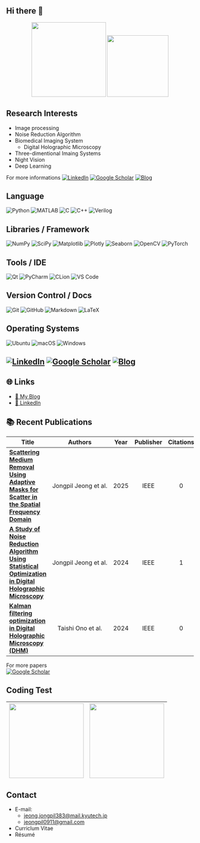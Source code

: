 ## Hi there 👋

<!--Jongpil0911
<img src="https://github-readme-streak-stats.herokuapp.com/?user=YOUR_USERNAME&theme=tokyonight" /> -->


<div align="center">
<!--   <img src="https://github-readme-stats.vercel.app/api/top-langs/?username=Jongpil0911&layout=compact&langs_count=10&theme=github_dark&hide=html,ruby,scss,css&v=2" height=200 /> -->
  <img src="https://github-readme-stats.vercel.app/api/top-langs/?username=Jongpil0911&layout=compact&langs_count=6&theme=github_dark&hide=html&v=2" height=200 />
  <img src="https://github-readme-stats.vercel.app/api?username=Jongpil0911&show_icons=true&theme=github_dark" height=165 />
</div>



## Research Interests
- Image processing
- Noise Reduction Algorithm
- Biomedical Imaging System
  - Digital Holographic Microscopy
- Three-dimentional Imaing Systems
- Night Vision
- Deep Learning

For more informations
[![LinkedIn](https://img.shields.io/badge/LinkedIn-0A66C2?style=flat-square&logo=linkedin&logoColor=white)](https://www.linkedin.com/in/YOUR_ID/)
[![Google Scholar](https://img.shields.io/badge/Google%20Scholar-4285F4?style=flat-square&logo=googlescholar&logoColor=white)](https://scholar.google.com/citations?user=YOUR_ID&hl=en)
[![Blog](https://img.shields.io/badge/Blog-Visit%20My%20Blog-blue?style=for-the-badge&logo=google-chrome)]([https://your-blog-url.com](https://jongpil0911.github.io))


## Language
![Python](https://img.shields.io/badge/Python-3776AB?style=flat-square&logo=python&logoColor=white)
![MATLAB](https://img.shields.io/badge/MATLAB-0076A8?style=flat-square&logo=mathworks&logoColor=white)
![C](https://img.shields.io/badge/C-00599C?style=flat-square&logo=c&logoColor=white)
![C++](https://img.shields.io/badge/C++-00599C?style=flat-square&logo=cplusplus&logoColor=white)
![Verilog](https://img.shields.io/badge/Verilog-8A2BE2?style=flat-square&logoColor=white)

## Libraries / Framework
![NumPy](https://img.shields.io/badge/NumPy-013243?style=flat-square&logo=numpy&logoColor=white)
![SciPy](https://img.shields.io/badge/SciPy-8CAAE6?style=flat-square&logo=scipy&logoColor=white)
![Matplotlib](https://img.shields.io/badge/Matplotlib-11557c?style=flat-square&logo=plotly&logoColor=white)
![Plotly](https://img.shields.io/badge/Plotly-3F4F75?style=flat-square&logo=plotly&logoColor=white)
![Seaborn](https://img.shields.io/badge/Seaborn-3776AB?style=flat-square&logo=python&logoColor=white)
![OpenCV](https://img.shields.io/badge/OpenCV-5C3EE8?style=flat-square&logo=opencv&logoColor=white)
![PyTorch](https://img.shields.io/badge/PyTorch-EE4C2C?style=flat-square&logo=pytorch&logoColor=white)

## Tools / IDE
![Qt](https://img.shields.io/badge/Qt-41CD52?style=flat-square&logo=qt&logoColor=white)
![PyCharm](https://img.shields.io/badge/PyCharm-000000?style=flat-square&logo=pycharm&logoColor=white)
![CLion](https://img.shields.io/badge/CLion-000000?style=flat-square&logo=clion&logoColor=white)
![VS Code](https://img.shields.io/badge/VS%20Code-007ACC?style=flat-square&logo=visualstudiocode&logoColor=white)

## Version Control / Docs
![Git](https://img.shields.io/badge/Git-F05032?style=flat-square&logo=git&logoColor=white)
![GitHub](https://img.shields.io/badge/GitHub-181717?style=flat-square&logo=github&logoColor=white)
![Markdown](https://img.shields.io/badge/Markdown-000000?style=flat-square&logo=markdown&logoColor=white)
![LaTeX](https://img.shields.io/badge/LaTeX-008080?style=flat-square&logo=latex&logoColor=white)


## Operating Systems
![Ubuntu](https://img.shields.io/badge/Ubuntu-E95420?style=flat-square&logo=ubuntu&logoColor=white)
![macOS](https://img.shields.io/badge/macOS-000000?style=flat-square&logo=apple&logoColor=white)
![Windows](https://img.shields.io/badge/Windows-0078D6?style=flat-square&logo=windows&logoColor=white)





[![LinkedIn](https://img.shields.io/badge/LinkedIn-0A66C2?style=flat-square&logo=linkedin&logoColor=white)](https://www.linkedin.com/in/YOUR_ID/)
[![Google Scholar](https://img.shields.io/badge/Google%20Scholar-4285F4?style=flat-square&logo=googlescholar&logoColor=white)](https://scholar.google.com/citations?user=YOUR_ID&hl=en)
[![Blog](https://img.shields.io/badge/Blog-Visit%20My%20Blog-blue?style=for-the-badge&logo=google-chrome)]([https://your-blog-url.com](https://jongpil0911.github.io))
---
## 🌐 Links
- [📖 My Blog](https://your-blog-url.com)
- [💼 LinkedIn](https://www.linkedin.com/in/your-id)


## 📚 Recent Publications
<!-- SCHOLAR:START -->
| Title | Authors | Year | Publisher | Citations |
|:---:|:---:|:---:|:---:|:---:|
| <div align='left' style='white-space:normal;'>[**Scattering Medium Removal Using Adaptive Masks for Scatter in the Spatial Frequency Domain**](https://ieeexplore.ieee.org/abstract/document/10973090/)</div> | <span style='white-space:nowrap;'>Jongpil&nbsp;Jeong&nbsp;et&nbsp;al.</span> | 2025 | IEEE | 0 |
| <div align='left' style='white-space:normal;'>[**A Study of Noise Reduction Algorithm Using Statistical Optimization in Digital Holographic Microscopy**](https://ieeexplore.ieee.org/abstract/document/10613728/)</div> | <span style='white-space:nowrap;'>Jongpil&nbsp;Jeong&nbsp;et&nbsp;al.</span> | 2024 | IEEE | 1 |
| <div align='left' style='white-space:normal;'>[**Kalman filtering optimization in Digital Holographic Microscopy (DHM)**](https://ieeexplore.ieee.org/abstract/document/10773243/)</div> | <span style='white-space:nowrap;'>Taishi&nbsp;Ono&nbsp;et&nbsp;al.</span> | 2024 | IEEE | 0 |
<!-- SCHOLAR:END -->
For more papers<br/>
[![Google Scholar](https://img.shields.io/badge/Google%20Scholar-Profile-blue?logo=googlescholar&style=for-the-badge)](https://scholar.google.com/citations?user=O-3pYeQAAAAJ)



## Coding Test
| <img src="https://leetcard.jacoblin.cool/YOUR_ID?theme=dark&ext=heatmap&animation=true" height=200 > | <img src="http://mazassumnida.wtf/api/v2/generate_badge?boj=jongpil0911@naver.com" height=200 > |
|:---:|:---:|

## Contact
- E-mail:
  - jeong.jongpil383@mail.kyutech.jp
  - jeongpil0911@gmail.com
- Curriclum Vitae
- Résumé
<!--


**Jongpil0911/Jongpil0911** is a ✨ _special_ ✨ repository because its `README.md` (this file) appears on your GitHub profile.

Here are some ideas to get you started:

- 🔭 I’m currently working on ...
- 🌱 I’m currently learning ...
- 👯 I’m looking to collaborate on ...
- 🤔 I’m looking for help with ...
- 💬 Ask me about ...
- 📫 How to reach me: ...
- 😄 Pronouns: ...
- ⚡ Fun fact: ...
-->

